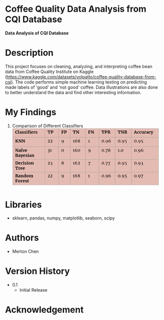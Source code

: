 # Coffee Quality Data Analysis from CQI Database
**Data Analysis of CQI Database** 

# Description
This project focuses on cleaning, analyzing, and interpreting coffee bean data from Coffee Quality Institute on Kaggle (https://www.kaggle.com/datasets/volpatto/coffee-quality-database-from-cqi). The code performs simple machine learning testing on predicting made labels of 'good' and 'not good' coffee. Data illustrations are also done to better understand the data and find other interesting information. 

# My Findings

1. Comparison of Different Classifiers 
![Comparison of Different ML Classifiers](/imag/coffee-quality-comparison-classifiers.png)

# Libraries
- sklearn, pandas, numpy, matplotlib, seaborn, scipy

# Authors
- Merton Chen

# Version History
- 0.1
  - Initial Release

# Acknowledgement
